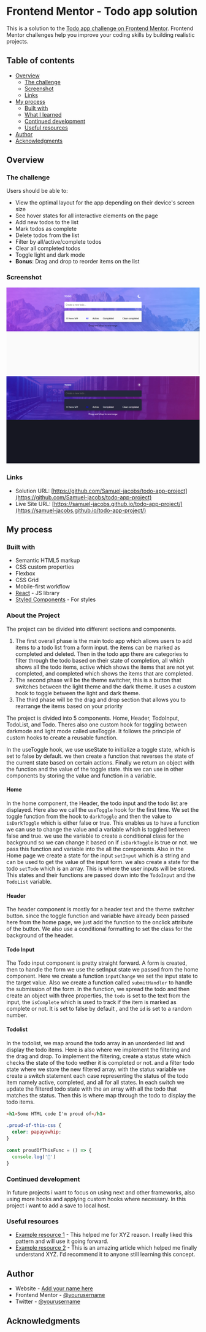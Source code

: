 # Frontend Mentor - Todo app solution

This is a solution to the [Todo app challenge on Frontend Mentor](https://www.frontendmentor.io/challenges/todo-app-Su1_KokOW). Frontend Mentor challenges help you improve your coding skills by building realistic projects. 

## Table of contents

- [Overview](#overview)
  - [The challenge](#the-challenge)
  - [Screenshot](#screenshot)
  - [Links](#links)
- [My process](#my-process)
  - [Built with](#built-with)
  - [What I learned](#what-i-learned)
  - [Continued development](#continued-development)
  - [Useful resources](#useful-resources)
- [Author](#author)
- [Acknowledgments](#acknowledgments)


## Overview

### The challenge

Users should be able to:

- View the optimal layout for the app depending on their device's screen size
- See hover states for all interactive elements on the page
- Add new todos to the list
- Mark todos as complete
- Delete todos from the list
- Filter by all/active/complete todos
- Clear all completed todos
- Toggle light and dark mode
- **Bonus**: Drag and drop to reorder items on the list

### Screenshot

![Light Theme](/LightTheme.png)
![Dark Theme](/DarkTheme.png)


### Links

- Solution URL: [https://github.com/Samuel-jacobs/todo-app-project](https://github.com/Samuel-jacobs/todo-app-project)
- Live Site URL: [https://samuel-jacobs.github.io/todo-app-project/](https://samuel-jacobs.github.io/todo-app-project/)

## My process

### Built with

- Semantic HTML5 markup
- CSS custom properties
- Flexbox
- CSS Grid
- Mobile-first workflow
- [React](https://reactjs.org/) - JS library
- [Styled Components](https://styled-components.com/) - For styles

### About the Project

The project can be divided into different sections and components. 

1. The first overall phase is the main todo app which allows users to add items to a todo list from a form input. the items can be marked as completed and deleted. Then in the todo app there are categories to filter through the todo based on their state of completion, all which shows all the todo items, active which shows the items that are not yet completed, and completed which shows the items that are completed. 
2. The second phase will be the theme switcher, this is a button that switches between the light theme and the dark theme. it uses a custom hook to toggle between the light and dark theme. 
3. The third phase will be the drag and drop section that allows you to rearrange the items based on your priority

The project is divided into 5 components. Home, Header, TodoInput, TodoList, and Todo. Theres also one custom hook for toggling between darkmode and light mode called useToggle. It follows the principle of custom hooks to create a reusable function. 

In the useToggle hook, we use useState to initialize a toggle state, which is set to false by default. we then create a function that reverses the state of the current state based on certain actions. Finally we return an object with the function and the value of the toggle state. this we can use in other components by storing the value and function in a variable. 

#### Home 
In the home component, the Header, the todo input and the todo list are displayed. Here also we call the `useToggle` hook for the first time. We set the toggle function from the hook to `darkToggle` and then the value to `isDarkToggle` which is either false or true. This enables us to have a function we can use to change the value and a variable which is toggled between false and true. we use the variable to create a conditional class for the background so we can change it based on if `isDarkToggle` is true or not. we pass this function and variable into the all the components. Also in the Home page we create a state for the input `setInput` which is a string and can be used to get the value of the input form. we also create a state for the todo `setTodo` which is an array. This is where the user inputs will be stored. This states and their functions are passed down into the `TodoInput` and the `TodoList` variable. 

#### Header
The header component is mostly for a header text and the theme switcher button. since the toggle function and variable have already been passed here from the home page, we just add the function to the onclick attribute of the button. We also use a conditional formatting to set the class for the background of the header. 

#### Todo Input
The Todo input component is pretty straight forward. A form is created, then to handle the form we use the setInput state we passed from the home component. Here we create a function `inputChange` we set the input state to the target value. Also we create a function called `submitHandler` to handle the submission of the form. In the function, we spread the todo and then create an object with three properties, the `todo` is set to the text from the input, the `isComplete` which is used to track if the item is marked as complete or not. It is set to false by default , and the `id` is set to a random number. 


#### Todolist 
In the todolist, we map around the todo array in an unorderded list and display the todo items. Here is also where we implement the filtering and the drag and drop. To implement the filtering, create a status state which checks the state of the todo wether it is completed or not. and a filter todo state where we store the new filtered array. with the status variable we create a switch statement each case representing the status of the todo item namely active, completed, and all for all states. In each switch we update the filtered todo state with the an array with all the todo that matches the status. Then this is where map through the todo to display the todo items. 


```html
<h1>Some HTML code I'm proud of</h1>
```
```css
.proud-of-this-css {
  color: papayawhip;
}
```
```js
const proudOfThisFunc = () => {
  console.log('🎉')
}
```



### Continued development

In future projects i want to focus on using next and other frameworks, also using more hooks and applying custom hooks where necessary. In this project i want to add a save to local host. 


### Useful resources

- [Example resource 1](https://www.example.com) - This helped me for XYZ reason. I really liked this pattern and will use it going forward.
- [Example resource 2](https://www.example.com) - This is an amazing article which helped me finally understand XYZ. I'd recommend it to anyone still learning this concept.



## Author

- Website - [Add your name here](https://www.your-site.com)
- Frontend Mentor - [@yourusername](https://www.frontendmentor.io/profile/yourusername)
- Twitter - [@yourusername](https://www.twitter.com/yourusername)


## Acknowledgments



